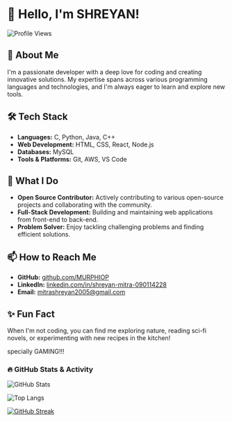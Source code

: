 # 👋 Hello, I'm SHREYAN!

![Profile Views](https://komarev.com/ghpvc/?username=MURPHIOP&color=green)

## 🔧 About Me
I'm a passionate developer with a deep love for coding and creating innovative solutions. My expertise spans across various programming languages and technologies, and I'm always eager to learn and explore new tools. 

## 🛠️ Tech Stack
- **Languages:** C, Python, Java, C++
- **Web Development:** HTML, CSS, React, Node.js
- **Databases:** MySQL
- **Tools & Platforms:** Git, AWS, VS Code

## 🌟 What I Do
- **Open Source Contributor:** Actively contributing to various open-source projects and collaborating with the community.
- **Full-Stack Development:** Building and maintaining web applications from front-end to back-end.
- **Problem Solver:** Enjoy tackling challenging problems and finding efficient solutions.

## 📫 How to Reach Me
- **GitHub:** [github.com/MURPHIOP](https://github.com/MURPHIOP)
- **LinkedIn:** [linkedin.com/in/shreyan-mitra-090114228](https://linkedin.com/in/shreyan-mitra-090114228)
- **Email:** mitrashreyan2005@gmail.com

## ✨ Fun Fact
When I'm not coding, you can find me exploring nature, reading sci-fi novels, or experimenting with new recipes in the kitchen!

specially GAMING!!!

### 🔥 GitHub Stats & Activity

![GitHub Stats](https://github-readme-stats.vercel.app/api?username=MURPHIOP&show_icons=true&theme=radical&count_private=true&include_all_commits=true)

![Top Langs](https://github-readme-stats.vercel.app/api/top-langs/?username=MURPHIOP&layout=compact&theme=radical)

[![GitHub Streak](https://github-readme-streak-stats.herokuapp.com/?user=MURPHIOP&theme=radical)](https://git.io/streak-stats)


